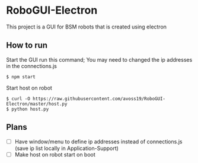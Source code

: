 # RoboGUI-Electron

This project is a GUI for BSM robots that is created using electron

## How to run

Start the GUI run this command; You may need to changed the ip addresses in the connections.js
```
$ npm start
```

Start host on robot
```
$ curl -O https://raw.githubusercontent.com/avoss19/RoboGUI-Electron/master/host.py
$ python host.py
```

## Plans

- [ ] Have window/menu to define ip addresses instead of connections.js (save ip list locally in Application-Support)
- [ ] Make host on robot start on boot
